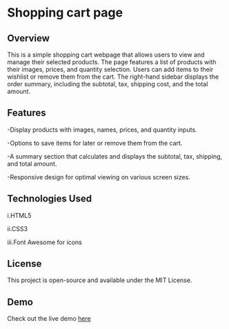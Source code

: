 # Shopping cart page

## Overview

This is a simple shopping cart webpage that allows users to view and manage their selected products. The page features a list of products with their images, prices, and quantity selection. Users can add items to their wishlist or remove them from the cart. The right-hand sidebar displays the order summary, including the subtotal, tax, shipping cost, and the total amount.

## Features

-Display products with images, names, prices, and quantity inputs.

-Options to save items for later or remove them from the cart.

-A summary section that calculates and displays the subtotal, tax, shipping, and total amount.

-Responsive design for optimal viewing on various screen sizes.

## Technologies Used

i.HTML5

ii.CSS3

iii.Font Awesome for icons

## License

This project is open-source and available under the MIT License.

## Demo

Check out the live demo [here](https://uharika77.github.io/shopping-cart-page/)
